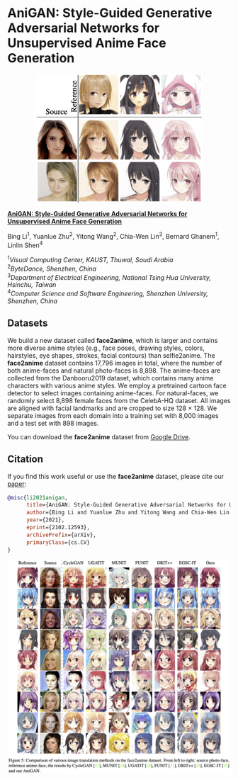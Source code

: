 # AniGAN: Style-Guided Generative Adversarial Networks for Unsupervised Anime Face Generation

<p align="center"> 
  <img src="./imgs/top.jpg" height="290">
</p>

[**AniGAN: Style-Guided Generative Adversarial Networks for Unsupervised Anime Face Generation**](https://arxiv.org/abs/2102.12593)<br/>

Bing Li<sup>1</sup>,
Yuanlue Zhu<sup>2</sup>,
Yitong Wang<sup>2</sup>,
Chia-Wen Lin<sup>3</sup>,
Bernard Ghanem<sup>1</sup>,
Linlin Shen<sup>4</sup><br/>

<sup>1</sup>*Visual Computing Center, KAUST, Thuwal, Saudi Arabia*<br/>
<sup>2</sup>*ByteDance, Shenzhen, China*<br/>
<sup>3</sup>*Department of Electrical Engineering, National Tsing Hua University, Hsinchu, Taiwan*<br/>
<sup>4</sup>*Computer Science and Software Engineering, Shenzhen University, Shenzhen, China*<br/>


## Datasets

We build a new dataset called **face2anime**, which is larger and contains more diverse anime styles (e.g., face poses, drawing styles, colors, hairstyles, eye shapes, strokes, facial contours) than selfie2anime. The **face2anime** dataset contains 17,796 images in total, where the number of both anime-faces and natural photo-faces is 8,898. The anime-faces are collected from the Danbooru2019 dataset, which contains many anime characters with various anime styles. We employ a pretrained cartoon face detector to select images containing anime-faces. For natural-faces, we randomly select 8,898 female faces from the CelebA-HQ dataset. All images are aligned with facial landmarks and are cropped to size 128 × 128. We separate images from each domain into a training set with 8,000 images and a test set with 898 images.

You can download the **face2anime** dataset from [Google Drive](https://drive.google.com/file/d/1Exc6QumR2r0aFUtfHOdAgle4F4I9zwF3/view?usp=sharing).


## Citation

If you find this work useful or use the **face2anime** dataset, please cite our [paper](https://arxiv.org/abs/2102.12593):
```bibtex
@misc{li2021anigan,
      title={AniGAN: Style-Guided Generative Adversarial Networks for Unsupervised Anime Face Generation}, 
      author={Bing Li and Yuanlue Zhu and Yitong Wang and Chia-Wen Lin and Bernard Ghanem and Linlin Shen},
      year={2021},
      eprint={2102.12593},
      archivePrefix={arXiv},
      primaryClass={cs.CV}
}
```

![](./imgs/2.jpg)

